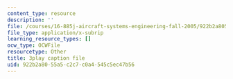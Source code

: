 ```yaml
---
content_type: resource
description: ''
file: /courses/16-885j-aircraft-systems-engineering-fall-2005/922b2a8055a5c2c7c0a4545c5ec47b56_cDMbBjH8ZSs.srt
file_type: application/x-subrip
learning_resource_types: []
ocw_type: OCWFile
resourcetype: Other
title: 3play caption file
uid: 922b2a80-55a5-c2c7-c0a4-545c5ec47b56
---
```

